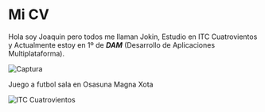 **Mi CV**
=========

Hola soy Joaquin pero todos me llaman Jokin, 
Estudio en ITC Cuatrovientos y
Actualmente estoy en 1º de **_DAM_** (Desarrollo de Aplicaciones Multiplataforma).

![Captura](https://user-images.githubusercontent.com/71701957/94284760-1fda7380-ff53-11ea-9b76-79dc230ac3bc.PNG)

Juego a futbol sala en Osasuna Magna Xota


 


![ITC Cuatrovientos](https://lh3.googleusercontent.com/proxy/-seNQt5oY8f8Qe97L3t66kYGOu2Jtwy_oD0379I2rwnebKdz4gDYShUUxJ15AwLxcWWkJHiNNcXjOr0b9rGVONSEyKH5e1MFQky4uoS3C7sRUaXsL5wPIoP4W51gw_N90ZpRBeofMHldgvu5ZGfJJPAFZ89X1iq3jao)
